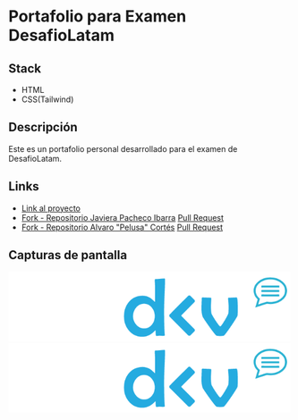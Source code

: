 # Portafolio para Examen DesafioLatam

## Stack

- HTML
- CSS(Tailwind)

## Descripción

Este es un portafolio personal desarrollado para el examen de DesafioLatam.

## Links

- [Link al proyecto](https://teoisnotdead.github.io/)
- [Fork - Repositorio Javiera Pacheco Ibarra](https://github.com/teoisnotdead/JaviMayfair.github.io) [Pull Request](https://github.com/JaviMayfair/JaviMayfair.github.io/pull/2)
- [Fork - Repositorio Alvaro "Pelusa" Cortés](https://github.com/teoisnotdead/donpelusa.github.io) [Pull Request](https://github.com/donpelusa/donpelusa.github.io/pull/1)

## Capturas de pantalla

![Marca][logo]
![Captura][screenshot]

[logo]: ./assets/img/teodev-fondo-oscuro-sin-leyenda.png 'Logo TeoDev'
[screenshot]: ./assets/img/teodev-fondo-oscuro-sin-leyenda.png 'Captura Portafolio'
